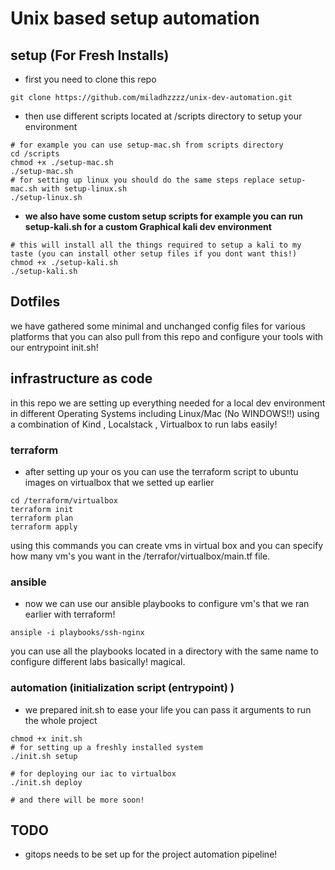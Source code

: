 # Unix based setup automation

## setup (For Fresh Installs)

- first you need to clone this repo

````shell
git clone https://github.com/miladhzzzz/unix-dev-automation.git
````

- then use different scripts located at /scripts directory to setup your environment

````shell
# for example you can use setup-mac.sh from scripts directory
cd /scripts
chmod +x ./setup-mac.sh 
./setup-mac.sh 
# for setting up linux you should do the same steps replace setup-mac.sh with setup-linux.sh
./setup-linux.sh
````

- **we also have some custom setup scripts for example you can run setup-kali.sh for a custom Graphical kali dev environment**

````shell
# this will install all the things required to setup a kali to my taste (you can install other setup files if you dont want this!)
chmod +x ./setup-kali.sh
./setup-kali.sh
````

## Dotfiles

we have gathered some minimal and unchanged config files for various platforms that you can also pull from this repo and configure your tools with our entrypoint init.sh!

## infrastructure as code

in this repo we are setting up everything needed for a local dev environment in different Operating Systems including Linux/Mac (No WINDOWS!!) using a combination of Kind , Localstack , Virtualbox to run labs easily!

### terraform

- after setting up your os you can use the terraform script to ubuntu images on virtualbox that we setted up earlier

````shell
cd /terraform/virtualbox
terraform init
terraform plan
terraform apply
````

using this commands you can create vms in virtual box and you can specify how many vm's you want in the /terrafor/virtualbox/main.tf file.

### ansible

- now we can use our ansible playbooks to configure vm's that we ran earlier with terraform!

````shell
ansiple -i playbooks/ssh-nginx
````

you can use all the playbooks located in a directory with the same name to configure different labs basically! magical.

### automation (initialization script (entrypoint) )

- we prepared init.sh to ease your life you can pass it arguments to run the whole project

````shell
chmod +x init.sh
# for setting up a freshly installed system
./init.sh setup

# for deploying our iac to virtualbox
./init.sh deploy 

# and there will be more soon!
````

## TODO

- gitops needs to be set up for the project automation pipeline!
